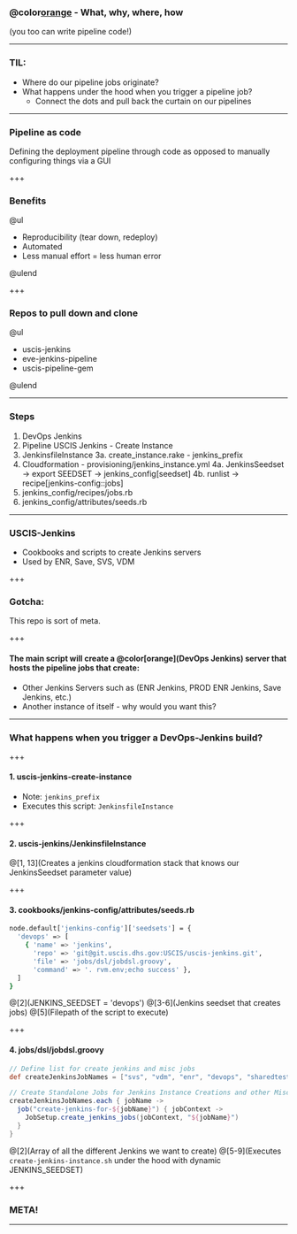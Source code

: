### @color[orange](USCIS-Jenkins) - What, why, where, how
(you too can write pipeline code!)

---

### TIL:

- Where do our pipeline jobs originate?
- What happens under the hood when you trigger a pipeline job?
  - Connect the dots and pull back the curtain on our pipelines

---

### Pipeline as code

Defining the deployment pipeline through code as opposed to manually configuring things via a GUI

+++

### Benefits

@ul

- Reproducibility (tear down, redeploy)
- Automated
- Less manual effort = less human error

@ulend

+++

### Repos to pull down and clone

@ul

- uscis-jenkins
- eve-jenkins-pipeline
- uscis-pipeline-gem

@ulend

---

### Steps

1. DevOps Jenkins
2. Pipeline USCIS Jenkins - Create Instance
3. JenkinsfileInstance
   3a. create_instance.rake - jenkins_prefix
4. Cloudformation - provisioning/jenkins_instance.yml
   4a. JenkinsSeedset -> export SEEDSET -> jenkins_config[seedset]
   4b. runlist -> recipe[jenkins-config::jobs]
5. jenkins_config/recipes/jobs.rb
6. jenkins_config/attributes/seeds.rb

---

### USCIS-Jenkins

- Cookbooks and scripts to create Jenkins servers
- Used by ENR, Save, SVS, VDM

+++

### Gotcha:

This repo is sort of meta.

+++

#### The main script will create a @color[orange](__DevOps Jenkins__) server that hosts the pipeline jobs that create:

- Other Jenkins Servers such as (ENR Jenkins, PROD ENR Jenkins, Save Jenkins, etc.)
- Another instance of itself - why would you want this?

---

### What happens when you trigger a DevOps-Jenkins build?

+++

#### 1. uscis-jenkins-create-instance

- Note: `jenkins_prefix`
- Executes this script: `JenkinsfileInstance`

+++

#### 2. uscis-jenkins/JenkinsfileInstance


@[1, 13](Creates a jenkins cloudformation stack that knows our JenkinsSeedset parameter value)

+++

#### 3. cookbooks/jenkins-config/attributes/seeds.rb

```sh
node.default['jenkins-config']['seedsets'] = {
  'devops' => [
    { 'name' => 'jenkins',
      'repo' => 'git@git.uscis.dhs.gov:USCIS/uscis-jenkins.git',
      'file' => 'jobs/dsl/jobdsl.groovy',
      'command' => '. rvm.env;echo success' },
  ]
}
```

@[2](JENKINS_SEEDSET = 'devops')
@[3-6](Jenkins seedset that creates jobs)
@[5](Filepath of the script to execute)

+++

#### 4. jobs/dsl/jobdsl.groovy

```groovy
// Define list for create jenkins and misc jobs
def createJenkinsJobNames = ["svs", "vdm", "enr", "devops", "sharedtest", "save", "prod"] as String[]

// Create Standalone Jobs for Jenkins Instance Creations and other Misc jobs
createJenkinsJobNames.each { jobName ->
  job("create-jenkins-for-${jobName}") { jobContext ->
    JobSetup.create_jenkins_jobs(jobContext, "${jobName}")
  }
}
```

@[2](Array of all the different Jenkins we want to create)
@[5-9](Executes `create-jenkins-instance.sh` under the hood with dynamic JENKINS_SEEDSET)

+++

### META!

---
